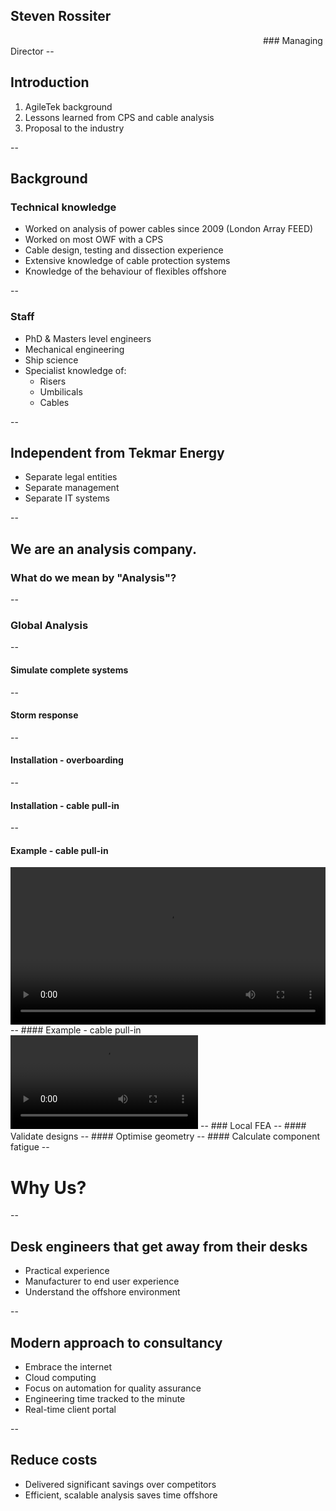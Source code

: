 ## Steven Rossiter
<img width=400 data-src="media/img/white-logo.png">
### Managing Director
--

## Introduction
1. AgileTek background
2. Lessons learned from CPS and cable analysis
3. Proposal to the industry

--

## Background
### Technical knowledge
- Worked on analysis of power cables since 2009 (London Array FEED)
- Worked on most OWF with a CPS
- Cable design, testing and dissection experience
- Extensive knowledge of cable protection systems
- Knowledge of the behaviour of flexibles offshore

--
### Staff
- PhD & Masters level engineers
- Mechanical engineering
- Ship science
- Specialist knowledge of:
    + Risers
    + Umbilicals
    + Cables

--

## Independent from Tekmar Energy
- Separate legal entities
- Separate management
- Separate IT systems

--
<!-- .slide: data-background="#00641c" -->
## We are an analysis company.
### What do we mean by "Analysis"?

--
<!-- .slide: data-background="media/img/global1.png" -->
### Global Analysis 
--
<!-- .slide: data-background="media/img/global2.png" -->
#### Simulate complete systems
--
<!-- .slide: data-background="media/img/global3.png" -->
#### Storm response
--
<!-- .slide: data-background="media/img/global4.png" -->
#### Installation - overboarding
--
<!-- .slide: data-background="media/img/global5.png" -->
#### Installation - cable pull-in
--
#### Example - cable pull-in
<video controls width="100%">
    <source data-src="media/vid/cps_jacket_pull_in_overlay_2.mp4" type="video/mp4" />
</video>
--
#### Example - cable pull-in
<video controls >
    <source data-src="media/vid/cps_monopile_pull_in_overlay_2.mp4" type="video/mp4" />
</video>
--
### Local FEA
<!-- .slide: data-background="media/img/local2.png" -->
--
#### Validate designs
<!-- .slide: data-background="media/img/local3.png" -->
--
#### Optimise geometry
<!-- .slide: data-background="media/img/local4.png" -->
--
#### Calculate component fatigue
<!-- .slide: data-background="media/img/local5.png" -->
--

# Why Us?
<!-- .slide: data-background="#005a50" -->
--
<!-- .slide: data-background="#42706b" -->
## Desk engineers that get away from their desks
- Practical experience
- Manufacturer to end user experience
- Understand the offshore environment

--
<!-- .slide: data-background="#4d8065" -->
## Modern approach to consultancy
- Embrace the internet
- Cloud computing
- Focus on automation for quality assurance
- Engineering time tracked to the minute
- Real-time client portal

--
<!-- .slide: data-background="#4b916b" -->
## Reduce costs
- Delivered significant savings over competitors
- Efficient, scalable analysis saves time offshore


